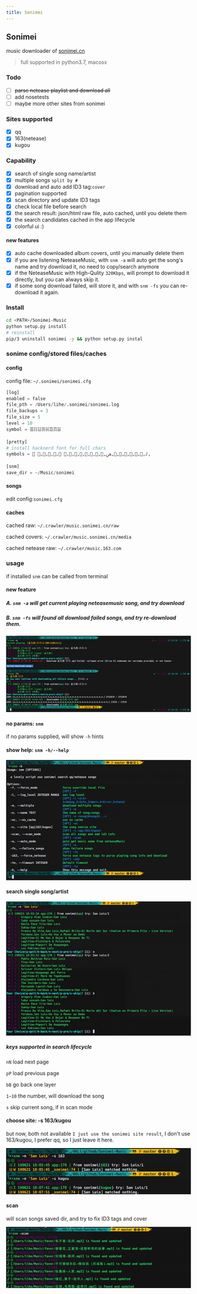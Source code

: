 ```yaml
---
title: Sonimei
---
```


## Sonimei

music downloader of [sonimei.cn](http://music.sonimei.cn/)

> full supported in python3.7, macosx

### Todo

- [ ] ~~parse netease playlist and download all~~
- [ ] add nosetests
- [ ] maybe more other sites from sonimei

### Sites supported

- [x] qq
- [x] 163(netease)
- [x] kugou

### Capability

- [x] search of single song name/artist
- [x] multiple songs `split by #`
- [x] download and auto add ID3 tag:`cover`
- [x] pagination supported
- [x] scan directory and update ID3 tags
- [x] check local file before search
- [x] the search result: json/html raw file, auto cached, until you delete them
- [x] the search candidates cached in the app lifecycle
- [x] colorful ui :)

#### new features

- [x] auto cache downloaded album covers, until you manually delete them
- [x] if you are listening NeteaseMusic, with `snm -a` will auto get the song's name and try download it, no need to copy/search anymore
- [x] if the NeteaseMusic with High-Qulity `320Kbps`, will prompt to download it directly, but you can always skip it.
- [x] if some song download failed, will store it, and with `snm -fs` you can re-download it again.

### Install

```bash
cd <PATH>/Sonimei-Music
python setup.py install
# reinstall
pip/3 uninstall sonimei -y && python setup.py instal
```

### sonime config/stored files/caches

#### config

config file: `~/.sonimei/sonimei.cfg`

```python
[log]
enabled = false
file_pth = /Users/lihe/.sonimei/sonimei.log
file_backups = 3
file_size = 5
level = 10
symbol = ☰☷☳☴☵☲☶☱

[pretty]
# install hacknerd font for full chars
symbols =  ,,,, ,,,,,,,,ﴖ,,,,,,,♪,

[snm]
save_dir = ~/Music/sonimei
```

#### songs

edit config:`sonimei.cfg`

#### caches

cached raw: `~/.crawler/music.sonimei.cn/raw` 

cached covers: `~/.crawler/music.sonimei.cn/media`

cached netease raw: `~/.crawler/music.163.com`

### usage

if installed `snm` can be called from terminal

#### new feature

##### A. `snm -a` will get current playing neteasemusic song, and try download

##### B. `snm -fs` will found all download failed songs, and try re-download them.

![auto-163-retry-failure](docs/images/auto-163-retry-failure.png)

#### no params: `snm`

if no params supplied, will show `-h` hints

#### show help: `snm -h/--help`

![help](docs/images/help.png)

#### search single song/artist

![search_n_b](docs/images/search_n_b.png)

##### keys supported in search lifecycle

`nN` load next page

`pP` load previous page

`bB` go back one layer

`1~10` the number, will download the song

`s` skip current song, if in scan mode

#### choose site: -s 163/kugou 

but now, both not available `I just use the sonimei site result`, I don't use 163/kugou, I prefer qq, so I just leave it here.

![from_netease](docs/images/with_site_param.png)

#### scan

will scan songs saved dir, and try to fix ID3 tags and cover

![scan](docs/images/scan.png)

